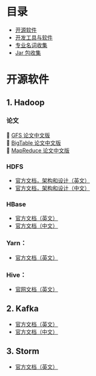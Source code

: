 # 目录

- [开源软件](#1-hadoop)
- [开发工具与软件](./software.md)
- [专业名词收集](./Glossary.md)
- [Jar 包收集](./java-package.md)

# 开源软件

## 1. Hadoop 

### 论文

:paperclip: [GFS 论文中文版](http://blog.bizcloudsoft.com/wp-content/uploads/Google-File-System%E4%B8%AD%E6%96%87%E7%89%88_1.0.pdf)  
:paperclip: [BigTable 论文中文版](http://blog.bizcloudsoft.com/wp-content/uploads/Google-Bigtable%E4%B8%AD%E6%96%87%E7%89%88_1.0.pdf)  
:paperclip: [MapReduce 论文中文版](http://blog.bizcloudsoft.com/wp-content/uploads/Google-MapReduce%E4%B8%AD%E6%96%87%E7%89%88_1.0.pdf)  

### HDFS 

- [官方文档，架构和设计（英文）](https://hadoop.apache.org/docs/r1.2.1/hdfs_design.html)
- [官方文档，架构和设计（中文）](https://hadoop.apache.org/docs/r1.0.4/cn/hdfs_design.html)

### HBase

- [官方文档（英文）](https://hbase.apache.org/book.html#datamodel)
- [官方文档（中文）](http://abloz.com/hbase/book.html)

### Yarn：

- [官方文档（英文）](https://hadoop.apache.org/docs/current/hadoop-yarn/hadoop-yarn-site/YARN.html)

### Hive：

- [官网文档（英文）](http://hive.apache.org)



## 2. Kafka

- [官方文档（英文）](http://kafka.apache.org)
- [官方文档（中文）](http://kafka.apachecn.org)



## 3. Storm

- [官方文档（英文）](http://storm.apache.org)

